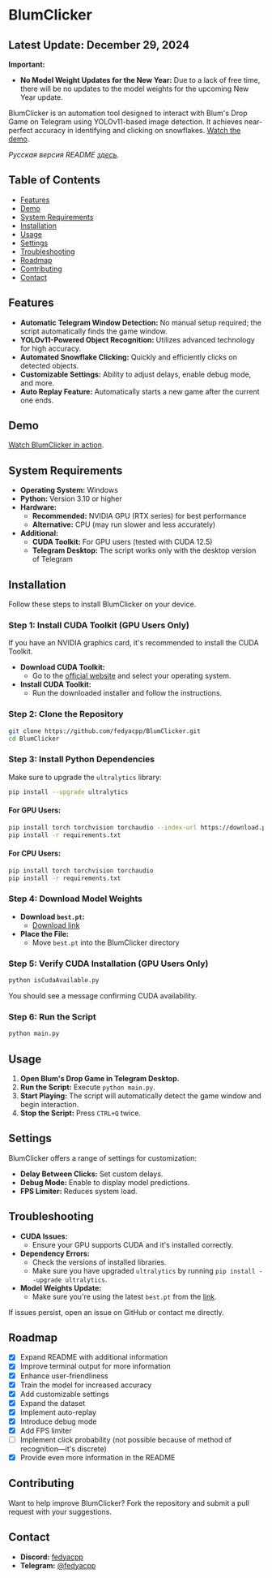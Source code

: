 # BlumClicker

## Latest Update: December 29, 2024

**Important:**

- **No Model Weight Updates for the New Year:** Due to a lack of free time, there will be no updates to the model weights for the upcoming New Year update.

BlumClicker is an automation tool designed to interact with Blum's Drop Game on Telegram using YOLOv11-based image detection. It achieves near-perfect accuracy in identifying and clicking on snowflakes. [Watch the demo](https://photos.app.goo.gl/caVfEjbUsoawek9J8).

*Русская версия README [здесь](https://github.com/fedyacpp/BlumClicker/blob/main/README_ru.md).*

## Table of Contents

- [Features](#features)
- [Demo](#demo)
- [System Requirements](#system-requirements)
- [Installation](#installation)
- [Usage](#usage)
- [Settings](#settings)
- [Troubleshooting](#troubleshooting)
- [Roadmap](#roadmap)
- [Contributing](#contributing)
- [Contact](#contact)

## Features

- **Automatic Telegram Window Detection:** No manual setup required; the script automatically finds the game window.
- **YOLOv11-Powered Object Recognition:** Utilizes advanced technology for high accuracy.
- **Automated Snowflake Clicking:** Quickly and efficiently clicks on detected objects.
- **Customizable Settings:** Ability to adjust delays, enable debug mode, and more.
- **Auto Replay Feature:** Automatically starts a new game after the current one ends.

## Demo

[Watch BlumClicker in action](https://photos.app.goo.gl/caVfEjbUsoawek9J8).

## System Requirements

- **Operating System:** Windows
- **Python:** Version 3.10 or higher
- **Hardware:**
  - **Recommended:** NVIDIA GPU (RTX series) for best performance
  - **Alternative:** CPU (may run slower and less accurately)
- **Additional:**
  - **CUDA Toolkit:** For GPU users (tested with CUDA 12.5)
  - **Telegram Desktop:** The script works only with the desktop version of Telegram

## Installation

Follow these steps to install BlumClicker on your device.

### Step 1: Install CUDA Toolkit (GPU Users Only)

If you have an NVIDIA graphics card, it's recommended to install the CUDA Toolkit.

- **Download CUDA Toolkit:**
  - Go to the [official website](https://developer.nvidia.com/cuda-downloads) and select your operating system.
- **Install CUDA Toolkit:**
  - Run the downloaded installer and follow the instructions.

### Step 2: Clone the Repository

```bash
git clone https://github.com/fedyacpp/BlumClicker.git
cd BlumClicker
```

### Step 3: Install Python Dependencies

Make sure to upgrade the `ultralytics` library:

```bash
pip install --upgrade ultralytics
```

#### For GPU Users:

```bash
pip install torch torchvision torchaudio --index-url https://download.pytorch.org/whl/cu121
pip install -r requirements.txt
```

#### For CPU Users:

```bash
pip install torch torchvision torchaudio
pip install -r requirements.txt
```

### Step 4: Download Model Weights

- **Download `best.pt`:**
  - [Download link](https://drive.google.com/file/d/1lUTl4GulseoWs_vhPnYp0qkIYaumKMNg/view?usp=sharing)
- **Place the File:**
  - Move `best.pt` into the BlumClicker directory

### Step 5: Verify CUDA Installation (GPU Users Only)

```bash
python isCudaAvailable.py
```

You should see a message confirming CUDA availability.

### Step 6: Run the Script

```bash
python main.py
```

## Usage

1. **Open Blum's Drop Game in Telegram Desktop.**
2. **Run the Script:** Execute `python main.py`.
3. **Start Playing:** The script will automatically detect the game window and begin interaction.
4. **Stop the Script:** Press `CTRL+Q` twice.

## Settings

BlumClicker offers a range of settings for customization:

- **Delay Between Clicks:** Set custom delays.
- **Debug Mode:** Enable to display model predictions.
- **FPS Limiter:** Reduces system load.

## Troubleshooting

- **CUDA Issues:**
  - Ensure your GPU supports CUDA and it's installed correctly.
- **Dependency Errors:**
  - Check the versions of installed libraries.
  - Make sure you have upgraded `ultralytics` by running `pip install --upgrade ultralytics`.
- **Model Weights Update:**
  - Make sure you're using the latest `best.pt` from the [link](https://drive.google.com/file/d/1lUTl4GulseoWs_vhPnYp0qkIYaumKMNg/view?usp=sharing).

If issues persist, open an issue on GitHub or contact me directly.

## Roadmap

- [x] Expand README with additional information
- [x] Improve terminal output for more information
- [x] Enhance user-friendliness
- [x] Train the model for increased accuracy
- [x] Add customizable settings
- [x] Expand the dataset
- [x] Implement auto-replay
- [x] Introduce debug mode
- [x] Add FPS limiter
- [ ] Implement click probability (not possible because of method of recognition—it's discrete)
- [x] Provide even more information in the README

## Contributing

Want to help improve BlumClicker? Fork the repository and submit a pull request with your suggestions.

## Contact

- **Discord:** [fedyacpp](https://discord.com/users/fedyacpp)
- **Telegram:** [@fedyacpp](https://t.me/fedyacpp)
